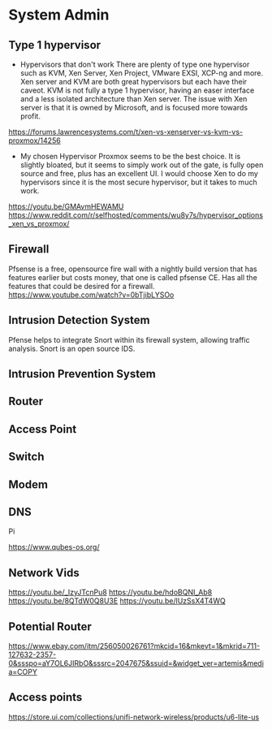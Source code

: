 # System Admin

## Type 1 hypervisor
* Hypervisors that don't work
There are plenty of type one hypervisor such as KVM, Xen Server, Xen Project, VMware EXSI, XCP-ng and more. Xen server and KVM are both great hypervisors but each have their caveot. KVM is not fully a type 1 hypervisor, having an easer interface and a less isolated architecture than Xen server. The issue with Xen server is that it is owned by Microsoft, and is focused more towards profit.

https://forums.lawrencesystems.com/t/xen-vs-xenserver-vs-kvm-vs-proxmox/14256

* My chosen Hypervisor
Proxmox seems to be the best choice. It is slightly bloated, but it seems to simply work out of the gate, is fully open source and free, plus has an excellent UI. I would choose Xen to do my hypervisors since it is the most secure hypervisor, but it takes to much work. 

https://youtu.be/GMAvmHEWAMU
https://www.reddit.com/r/selfhosted/comments/wu8y7s/hypervisor_options_xen_vs_proxmox/



## Firewall
Pfsense is a free, opensource fire wall with a nightly build version that has features earlier but costs money, that one is called pfsense CE. Has all the features that could be desired for a firewall. https://www.youtube.com/watch?v=0bTjibLYSOo


## Intrusion Detection System
Pfense helps to integrate Snort within its firewall system, allowing traffic analysis. Snort is an open source IDS.

## Intrusion Prevention System


## Router

## Access Point


## Switch


## Modem


## DNS
Pi



https://www.qubes-os.org/


## Network Vids
https://youtu.be/_IzyJTcnPu8
https://youtu.be/hdoBQNI_Ab8
https://youtu.be/8QTdW0Q8U3E
https://youtu.be/lUzSsX4T4WQ

## Potential Router
https://www.ebay.com/itm/256050026761?mkcid=16&mkevt=1&mkrid=711-127632-2357-0&ssspo=aY7OL6JIRbO&sssrc=2047675&ssuid=&widget_ver=artemis&media=COPY 


## Access points
https://store.ui.com/collections/unifi-network-wireless/products/u6-lite-us 
